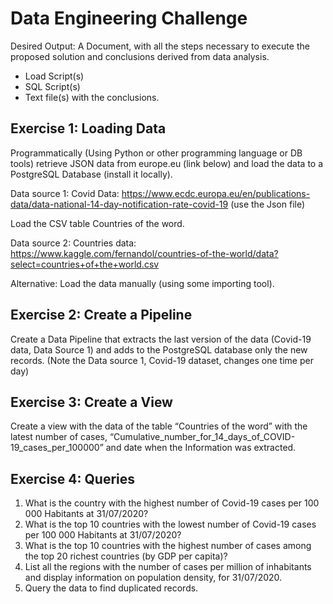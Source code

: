 # Data Engineering Challenge
Desired Output: A Document, with all the steps necessary to execute the proposed solution and conclusions derived from data analysis.
-	Load Script(s)
-	SQL Script(s)
-	Text file(s) with the conclusions.
## Exercise 1: Loading Data
Programmatically (Using Python or other programming language or DB tools) retrieve JSON data from europe.eu (link below) and load the data to a PostgreSQL Database (install it locally).

Data source 1: Covid  Data: https://www.ecdc.europa.eu/en/publications-data/data-national-14-day-notification-rate-covid-19 (use the Json file)

Load the CSV table Countries of the word.

Data source 2: Countries data: https://www.kaggle.com/fernandol/countries-of-the-world/data?select=countries+of+the+world.csv

Alternative: Load the data manually (using some importing tool).
## Exercise 2: Create a Pipeline

Create a Data Pipeline that extracts the last version of the data (Covid-19 data, Data Source 1) and adds to the PostgreSQL database only the new records. (Note the Data source 1, Covid-19 dataset, changes one time per day)
## Exercise 3: Create a View

Create a view with the data of the table “Countries of the word” with the latest number of cases, “Cumulative_number_for_14_days_of_COVID-19_cases_per_100000” and date when the Information was extracted.
## Exercise 4: Queries
1.	What is the country with the highest number of Covid-19 cases per 100 000 Habitants at 31/07/2020?
2.	What is the top 10 countries with the lowest number of Covid-19 cases per 100 000 Habitants at 31/07/2020?
3.	What is the top 10 countries with the highest number of cases among the top 20 richest countries (by GDP per capita)?
4.	List all the regions with the number of cases per million of inhabitants and display information on population density, for 31/07/2020. 
5.	Query the data to find duplicated records.

